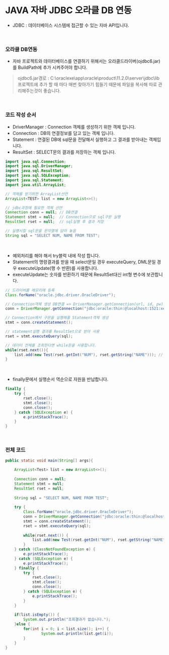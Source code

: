 # JAVA 자바 JDBC 오라클 DB 연동
- JDBC : 데이터베이스 시스템에 접근할 수 있는 자바 API입니다.

<br>

### 오라클 DB연동
- 자바 프로젝트와 데이터베이스를 연결하기 위해서는 오라클드라이버(ojdbc6.jar)를 BuildPath에 추가 시켜주어야 합니다.

> ojdbc6.jar경로 : C:\oraclexe\app\oracle\product\11.2.0\server\jdbc\lib
> 프로젝트에 추가 할 때 마다 매번 찾아가기 힘들기 때문에 파일을 복사해 따로 관리해주는것이 좋습니다.

<br>

### 코드 작성 순서
- DriverManager : Connection 객체를 생성하기 위한 객체 입니다.
- Connection : DB의 연결정보를 담고 있는 객체 입니다.
- Statement : 연결된 DB에 sql문을 전달해서 실행하고 그 결과를 받아내는 객체입니다.
- ResultSet : SELECT문의 결과를 저장하는 객체 입니다.

```java
import java.sql.Connection;
import java.sql.DriverManager;
import java.sql.ResultSet;
import java.sql.SQLException;
import java.sql.Statement;
import java.util.ArrayList;

// 객체를 받기위한 ArrayList선언
ArrayList<TEST> list = new ArrayList<>();

// jdbc과정에 필요한 객체 선언
Connection conn = null; // DB연결
Statement stmt = null;  // Connection으로 sql구문 실행
ResultSet rset = null;  // sql실행 후 결과 저장

// 실행시킬 sql문을 문자열에 담아 놓음
String sql = "SELECT NUM, NAME FROM TEST";
```

<br>

- 예외처리를 해야 해서 try블럭 내에 작성 합니다.
- Statement의 명령결과를 받을 때 select문일 경우 executeQuery, DML문일 경우 executeUpdate(행 수 반환)를 사용합니다.
- executeUpdate는 숫자를 반환하기 때문에 ResultSet대신 int형 변수에 보관합니다.
```java
// 드라이버를 메모리에 등록
Class.forName("oracle.jdbc.driver.OracleDriver");

// Connection객체 생성 DB연결 => DriverManager.getConnection(url, id, pw)
conn = DriverManager.getConnection("jdbc:oracle:thin:@localhost:1521:xe", "jdbc", "jdbc");

// Connection에서 구문을 실행해줄 Statement객체 생성
stmt = conn.createStatement();

// statement실행 결과를 ResultSet으로 받아 사용
rset = stmt.executeQuery(sql);

// 데이터 전체를 조회한다면 while문을 사용합니다.
while(rset.next()){
    list.add(new Test(rset.getInt("NUM"), rset.getString("NAME"))); // 매개변수 생성자로 객체 생성
}
```

<br>

- finally문에서 실행순서 역순으로 자원을 반납합니다.
```java
finally {
	try {
		rset.close();
		stmt.close();
		conn.close();
	} catch (SQLException e) {
		e.printStackTrace();
	}
}
```

<br>

### 전체 코드
```java
public static void main(String[] args){

    ArrayList<Test> list = new ArrayList<>();
		
    Connection conn = null;
	Statement stmt = null;
	ResultSet rset = null;
		
	String sql = "SELECT NUM, NAME FROM TEST";
		
	try {
		Class.forName("oracle.jdbc.driver.OracleDriver");
		conn = DriverManager.getConnection("jdbc:oracle:thin:@localhost:1521:xe", JDBC, JDBC);
		stmt = conn.createStatement();
		rset = stmt.executeQuery(sql);
			
		while(rset.next()) {
			list.add(new Test(rset.getInt("NUM"), rset.getString("NAME")));
		}
	} catch (ClassNotFoundException e) {
		e.printStackTrace();
	} catch (SQLException e) {
		e.printStackTrace();
	} finally {
		try {
			rset.close();
			stmt.close();
			conn.close();
		} catch (SQLException e) {
			e.printStackTrace();
		}
	}
		
	if(list.isEmpty()) {
		System.out.println("조회결과가 없습니다.");
	}else {
		for(int i = 0; i < list.size(); i++) {
				System.out.println(list.get(i));
		}
	}
}
```